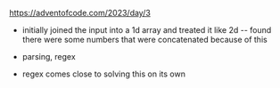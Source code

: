 https://adventofcode.com/2023/day/3

- initially joined the input into a 1d array and treated it like 2d -- found there
  were some numbers that were concatenated because of this
- parsing, regex

- regex comes close to solving this on its own
